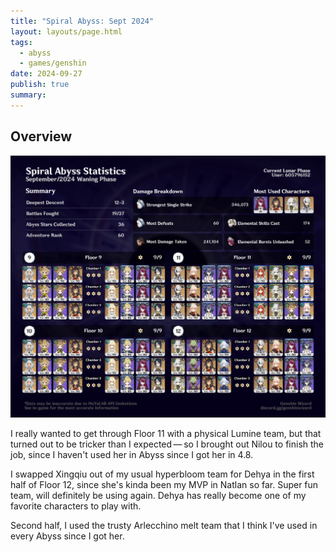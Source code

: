```yaml
---
title: "Spiral Abyss: Sept 2024"
layout: layouts/page.html
tags:
  - abyss
  - games/genshin
date: 2024-09-27
publish: true
summary: 
---
```

## Overview
![Abyss Overview](./photos/09-24_abyss.png)

I really wanted to get through Floor 11 with a physical Lumine team, but that turned out to be tricker than I expected — so I brought out Nilou to finish the job, since I haven't used her in Abyss since I got her in 4.8. 

I swapped Xingqiu out of my usual hyperbloom team for Dehya in the first half of Floor 12, since she's kinda been my MVP in Natlan so far. Super fun team, will definitely be using again. Dehya has really become one of my favorite characters to play with.

Second half, I used the trusty Arlecchino melt team that I think I've used in every Abyss since I got her. 